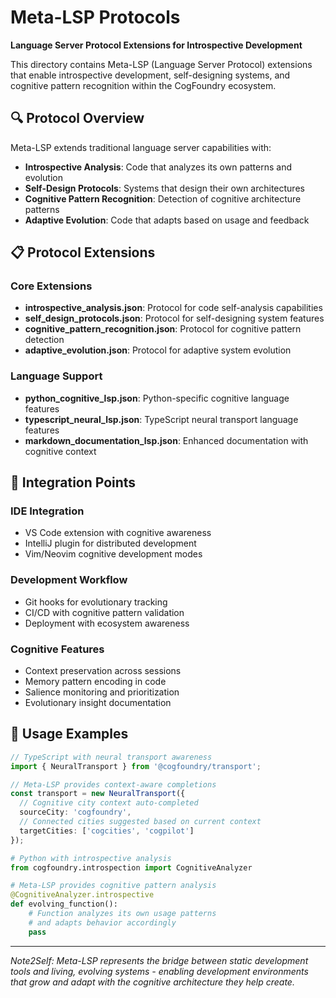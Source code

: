 # Meta-LSP Protocols

**Language Server Protocol Extensions for Introspective Development**

This directory contains Meta-LSP (Language Server Protocol) extensions that enable introspective development, self-designing systems, and cognitive pattern recognition within the CogFoundry ecosystem.

## 🔍 Protocol Overview

Meta-LSP extends traditional language server capabilities with:

- **Introspective Analysis**: Code that analyzes its own patterns and evolution
- **Self-Design Protocols**: Systems that design their own architectures
- **Cognitive Pattern Recognition**: Detection of cognitive architecture patterns
- **Adaptive Evolution**: Code that adapts based on usage and feedback

## 📋 Protocol Extensions

### Core Extensions
- **introspective_analysis.json**: Protocol for code self-analysis capabilities
- **self_design_protocols.json**: Protocol for self-designing system features
- **cognitive_pattern_recognition.json**: Protocol for cognitive pattern detection
- **adaptive_evolution.json**: Protocol for adaptive system evolution

### Language Support
- **python_cognitive_lsp.json**: Python-specific cognitive language features
- **typescript_neural_lsp.json**: TypeScript neural transport language features
- **markdown_documentation_lsp.json**: Enhanced documentation with cognitive context

## 🧠 Integration Points

### IDE Integration
- VS Code extension with cognitive awareness
- IntelliJ plugin for distributed development
- Vim/Neovim cognitive development modes

### Development Workflow
- Git hooks for evolutionary tracking
- CI/CD with cognitive pattern validation
- Deployment with ecosystem awareness

### Cognitive Features
- Context preservation across sessions
- Memory pattern encoding in code
- Salience monitoring and prioritization
- Evolutionary insight documentation

## 🚀 Usage Examples

```typescript
// TypeScript with neural transport awareness
import { NeuralTransport } from '@cogfoundry/transport';

// Meta-LSP provides context-aware completions
const transport = new NeuralTransport({
  // Cognitive city context auto-completed
  sourceCity: 'cogfoundry',
  // Connected cities suggested based on current context
  targetCities: ['cogcities', 'cogpilot']
});
```

```python
# Python with introspective analysis
from cogfoundry.introspection import CognitiveAnalyzer

# Meta-LSP provides cognitive pattern analysis
@CognitiveAnalyzer.introspective
def evolving_function():
    # Function analyzes its own usage patterns
    # and adapts behavior accordingly
    pass
```

---

*Note2Self: Meta-LSP represents the bridge between static development tools and living, evolving systems - enabling development environments that grow and adapt with the cognitive architecture they help create.*
